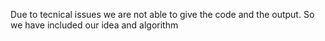 Due to tecnical issues we are not able to give the code and the output. So we have included our idea and algorithm
